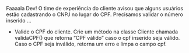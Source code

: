 Faaaala Dev!
O time de experiência do cliente avisou que alguns usuários estão cadastrando o CNPJ no lugar do CPF. Precisamos validar o número inserido ...

- Valide o CPF do cliente. Crie um método na classe Cliente chamada validaCPF() que retorna “CPF válido” caso o cpf inserido seja válido. Caso o CPF seja inválido, retorna um erro e limpa o campo cpf.